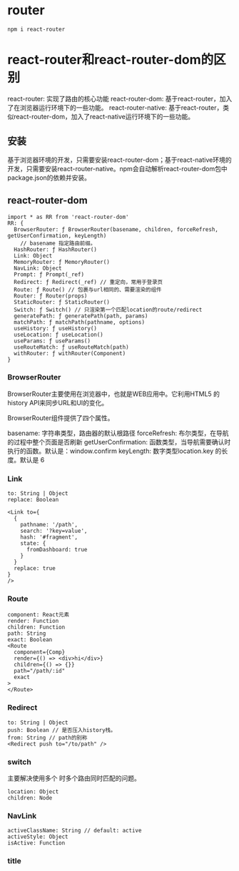 # router

```
npm i react-router
```

# react-router和react-router-dom的区别

react-router: 实现了路由的核心功能
react-router-dom: 基于react-router，加入了在浏览器运行环境下的一些功能。
react-router-native: 基于react-router，类似react-router-dom，加入了react-native运行环境下的一些功能。

## 安装
基于浏览器环境的开发，只需要安装react-router-dom；基于react-native环境的开发，只需要安装react-router-native。npm会自动解析react-router-dom包中package.json的依赖并安装。

## react-router-dom

```
import * as RR from 'react-router-dom'
RR: {
  BrowserRouter: ƒ BrowserRouter(basename, children, forceRefresh, getUserConfirmation, keyLength)
    // basename 指定路由前缀。
  HashRouter: ƒ HashRouter()
  Link: Object
  MemoryRouter: ƒ MemoryRouter()
  NavLink: Object
  Prompt: ƒ Prompt(_ref)
  Redirect: ƒ Redirect(_ref) // 重定向，常用于登录页
  Route: ƒ Route() // 包裹与url相同的、需要渲染的组件
  Router: ƒ Router(props)
  StaticRouter: ƒ StaticRouter()
  Switch: ƒ Switch() // 只渲染第一个匹配location的route/redirect
  generatePath: ƒ generatePath(path, params)
  matchPath: ƒ matchPath(pathname, options)
  useHistory: ƒ useHistory()
  useLocation: ƒ useLocation()
  useParams: ƒ useParams()
  useRouteMatch: ƒ useRouteMatch(path)
  withRouter: ƒ withRouter(Component)
}
```

### BrowserRouter

BrowserRouter主要使用在浏览器中，也就是WEB应用中。它利用HTML5 的history API来同步URL和UI的变化。

BrowserRouter组件提供了四个属性。

basename: 字符串类型，路由器的默认根路径
forceRefresh: 布尔类型，在导航的过程中整个页面是否刷新
getUserConfirmation: 函数类型，当导航需要确认时执行的函数。默认是：window.confirm
keyLength: 数字类型location.key 的长度。默认是 6

### Link

```
to: String | Object
replace: Boolean

<Link to={
  {
    pathname: '/path',
    search: '?key=value',
    hash: '#fragment',
    state: {
      fromDashboard: true
    }
  }
  replace: true
}
/>
```

### Route

```
component: React元素
render: Function
children: Function
path: String
exact: Boolean
<Route
  component={Comp}
  render={() => <div>hi</div>}
  children={() => {}}
  path="/path/:id"
  exact
>
</Route>
```

### Redirect

```
to: String | Object
push: Boolean // 是否压入history栈。
from: String // path的别称
<Redirect push to="/to/path" />
```
### switch

主要解决使用多个 <Route> 时多个路由同时匹配的问题。
```
location: Object
children: Node
```

### NavLink

```
activeClassName: String // default: active
activeStyle: Object
isActive: Function
```

### title